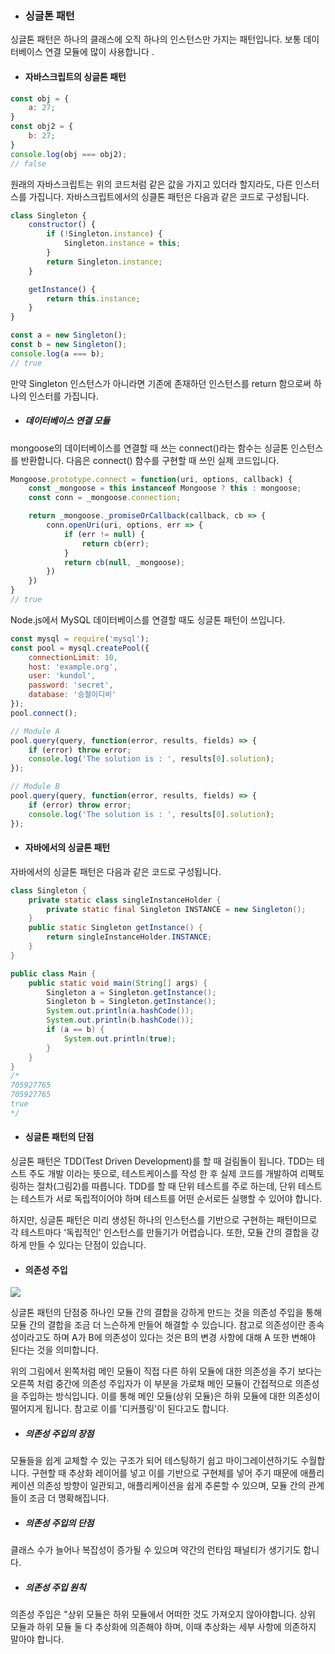 - ### 싱글톤 패턴

싱글톤 패턴은 하나의 클래스에 오직 하나의 인스턴스만 가지는 패턴입니다.
보통 데이터베이스 연결 모듈에 많이 사용합니다 .

- #### 자바스크립트의 싱글톤 패턴

```javascript {.numberLines}
const obj = {
    a: 27;
}
const obj2 = {
    b: 27;
}
console.log(obj === obj2);
// false
```

원래의 자바스크립트는 위의 코드처럼 같은 값을 가지고 있더라 할지라도, 다른 인스터스를 가집니다. 
자바스크립트에서의 싱클톤 패턴은 다음과 같은 코드로 구성됩니다.

```javascript {.numberLines}
class Singleton {
    constructor() {
        if (!Singleton.instance) {
            Singleton.instance = this;
        }
        return Singleton.instance;
    }

    getInstance() {
        return this.instance;
    }
}

const a = new Singleton();
const b = new Singleton();
console.log(a === b);
// true
```

만약 Singleton 인스턴스가 아니라면 기존에 존재하던 인스턴스를 return 함으로써 하나의 인스터를 가집니다.

- ##### 데이터베이스 연결 모듈

mongoose의 데이터베이스를 연결할 때 쓰는 connect()라는 함수는 싱글톤 인스턴스를 반환합니다.
다음은 connect() 함수를 구현할 때 쓰인 실제 코드입니다.

```javascript {.numberLines}
Mongoose.prototype.connect = function(uri, options, callback) {
    const _mongoose = this instanceof Mongoose ? this : mongoose;
    const conn = _mongoose.connection;

    return _mongoose._promiseOrCallback(callback, cb => {
        conn.openUri(uri, options, err => {
            if (err != null) {
                return cb(err);
            }
            return cb(null, _mongoose);
        })
    })
}
// true
```

Node.js에서 MySQL 데이터베이스를 연결할 때도 싱글톤 패턴이 쓰입니다.

```javascript {.numberLines}
const mysql = require('mysql');
const pool = mysql.createPool({
    connectionLimit: 10,
    host: 'example.org',
    user: 'kundol',
    password: 'secret',
    database: '승철이디비'
});
pool.connect();

// Module A
pool.query(query, function(error, results, fields) => {
    if (error) throw error;
    console.log('The solution is : ', results[0].solution);
});

// Module B
pool.query(query, function(error, results, fields) => {
    if (error) throw error;
    console.log('The solution is : ', results[0].solution);
});
```

- #### 자바에서의 싱글톤 패턴

자바에서의 싱글톤 패턴은 다음과 같은 코드로 구성됩니다.
```java {.numberLines}
class Singleton {
    private static class singleInstanceHolder {
        private static final Singleton INSTANCE = new Singleton();
    }
    public static Singleton getInstance() {
        return singleInstanceHolder.INSTANCE;
    }
}

public class Main {
    public static void main(String[] args) {
        Singleton a = Singleton.getInstance();
        Singleton b = Singleton.getInstance();
        System.out.println(a.hashCode());
        System.out.println(b.hashCode());
        if (a == b) {
            System.out.println(true);
        }
    }
}
/*
705927765
705927765
true
*/
```

- #### 싱글톤 패턴의 단점

싱글톤 패턴은 TDD(Test Driven Development)를 할 때 걸림돌이 됩니다.
TDD는 테스트 주도 개발 이라는 뜻으로, 테스트케이스를 작성 한 후 실제 코드를 개발하여 리펙토링하는 절차(그림2)를 따릅니다.
TDD를 할 때 단위 테스트를 주로 하는데, 단위 테스트는 테스트가 서로 독립적이어야 하며 테스트를 어떤 순서로든 실행할 수 있어야 합니다.

하지만, 싱글톤 패턴은 미리 생성된 하나의 인스턴스를 기반으로 구현하는 패턴이므로 각 테스트마다 '독립적인' 인스턴스를 만들기가 어렵습니다.
또한, 모듈 간의 결합을 강하게 만들 수 있다는 단점이 있습니다.

- #### 의존성 주입

<img src="https://thebook.io/img/080326/023.jpg">

싱글톤 패턴의 단점중 하나인 모듈 간의 결합을 강하게 만드는 것을 의존성 주입을 통해 모듈 간의 결합을 조금 더 느슨하게 만들어 해결할 수 있습니다.
참고로 의존성이란 종속성이라고도 하며 A가 B에 의존성이 있다는 것은 B의 변경 사항에 대해 A 또한 변해야 된다는 것을 의미합니다.

위의 그림에서 왼쪽처럼 메인 모듈이 직접 다른 하위 모듈에 대한 의존성을 주기 보다는 오른쪽 처럼 중간에 의존성 주입자가 이 부분을 가로채 메인 모듈이 간접적으로 의존성을 주입하는 방식입니다.
이를 통해 메인 모듈(상위 모듈)은 하위 모듈에 대한 의존성이 떨어지게 됩니다.
참고로 이를 '디커플링'이 된다고도 합니다.

- ##### 의존성 주입의 장점

모듈들을 쉽게 교체할 수 있는 구조가 되어 테스팅하기 쉽고 마이그레이션하기도 수월합니다.
구현할 때 추상화 레이어를 넣고 이를 기반으로 구현체를 넣어 주기 때문에 애플리케이션 의존성 방향이 일관되고, 애플리케이션을 쉽게 추론할 수 있으며, 모듈 간의 관계들이 조금 더 명확해집니다.

- ##### 의존성 주입의 단점

클래스 수가 늘어나 복잡성이 증가될 수 있으며 약간의 런타임 패널티가 생기기도 합니다.

- ##### 의존성 주입 원칙

의존성 주입은 "상위 모듈은 하위 모듈에서 어떠한 것도 가져오지 않아야합니다.
상위 모듈과 하위 모듈 둘 다 추상화에 의존해야 하며, 이때 추상화는 세부 사항에 의존하지 말아야 합니다.